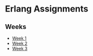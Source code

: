 # Erlang Assignments
## Weeks

- [Week 1](https://github.com/AvinashSoni987/erlang/tree/main/Week1)
- [Week 2](https://github.com/AvinashSoni987/erlang/tree/main/Week2)
- [Week 3](https://github.com/AvinashSoni987/erlang/tree/main/Week3)


